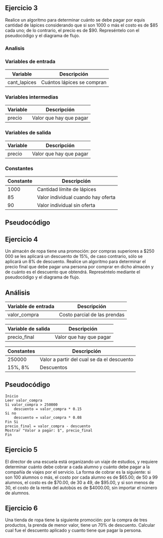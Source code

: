 ## Ejercicio 3
Realice un algoritmo para determinar cuánto se debe pagar por equis cantidad de lápices considerando que si son 1000 o más el costo es de $85 cada uno; de lo contrario, el precio es de $90. Represéntelo con el pseudocódigo y el diagrama de flujo.

### Analisis
### Variables de entrada
 
| Variable       |Descripción                     |
|----------------|----------------------------------|
| cant_lapices   | Cuántos lápices se compran      |
 
### Variables intermedias
 
| Variable | Descripción                  |
|----------|-------------------------------|
| precio   | Valor que hay que pagar       |

### Variables de salida
 
| Variable | Descripción                  |
|----------|-------------------------------|
| precio   | Valor que hay que pagar       |
 
### Constantes
 
| Constante | Descripción                        |
|-----------|-------------------------------------|
| 1000      | Cantidad límite de lápices         |
| 85        | Valor individual cuando hay oferta |
| 90        | Valor individual sin oferta        |



## Pseudocódigo 



## Ejercicio 4

Un almacén de ropa tiene una promoción: por compras superiores a $250 000 se les aplicará un descuento de 15%, de caso contrario, sólo se aplicará un 8% de descuento. Realice un algoritmo para determinar el precio final que debe pagar una persona por comprar en dicho almacén y de cuánto es el descuento que obtendrá. Represéntelo mediante el pseudocódigo y el diagrama de flujo.
 
## Análisis
 
 
| Variable de entrada       | Descripción                        |
|----------------|-------------------------------------|
| valor_compra   | Costo parcial de las prendas        |
 
 
 
| Variable de salida       | Descripción                  |
|----------------|-------------------------------|
| precio_final   | Valor que hay que pagar       |
 
 
 
| Constantes  | Descripción                                      |
|-------------|--------------------------------------------------|
| 250000      | Valor a partir del cual se da el descuento
| 15%, 8%     | Descuentos
 
 
## Pseudocódigo
 
```
Inicio
Leer valor_compra
Si valor_compra > 250000
    descuento = valor_compra * 0.15
Si no
    descuento = valor_compra * 0.08
Fin Si
precio_final = valor_compra - descuento
Mostrar "Valor a pagar: $", precio_final
Fin
```

## Ejercicio 5

El director de una escuela está organizando un viaje de estudios, y requiere determinar cuánto debe cobrar a cada alumno y cuánto debe pagar a la compañía de viajes por el servicio. La forma de cobrar es la siguiente: si son 100 alumnos o más, el costo por cada alumno es de $65.00; de 50 a 99 alumnos, el costo es de $70.00, de 30 a 49, de $95.00, y si son menos de 30, el costo de la renta del autobús es de $4000.00, sin importar el número de alumnos.

## Ejercicio 6 

Una tienda de ropa tiene la siguiente promoción: por la compra de tres productos, la prenda de menor valor, tiene un 70% de descuento.
Calcular cual fue el descuento aplicado y cuanto tiene que pagar la persona.